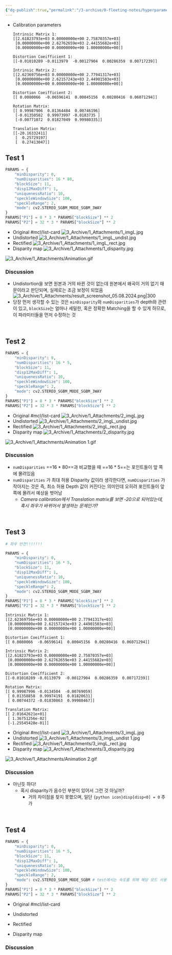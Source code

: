 ```yaml
---
{"dg-publish":true,"permalink":"/3-archive/0-fleeting-notes/hyperparameter-tunning/","tags":["Project/Stereo2PCD"],"noteIcon":"","created":"2024-08-05"}
---
```


- Calibration parameters
	```
	Intrinsic Matrix 1:
	[[2.61823793e+03 0.00000000e+00 2.75870357e+03]
	 [0.00000000e+00 2.62762659e+03 2.44155682e+03]
	 [0.00000000e+00 0.00000000e+00 1.00000000e+00]]
	
	Distortion Coeifficient 1: 
	[[-0.01010289 -0.0113979  -0.00127904  0.00286359  0.00717239]]
	
	Intrinsic Matrix 2: 
	[[2.62369756e+03 0.00000000e+00 2.77941317e+03]
	 [0.00000000e+00 2.62157243e+03 2.44901503e+03]
	 [0.00000000e+00 0.00000000e+00 1.00000000e+00]]
	
	Distortion Coeifficient 2: 
	[[ 0.0080066  -0.06596141  0.00045156  0.00280416  0.06071294]]
	
	Rotation Matrix: 
	[[ 0.99987906  0.01364484  0.00746196]
	 [-0.01350582  0.99973997 -0.0183735 ]
	 [-0.00771072  0.01827049  0.99980335]]
	
	Translation Matrix: 
	[[-20.16332411]
	 [  0.25729197]
	 [  0.27413047]]
	```

## Test 1
```python
PARAMS = {
    "minDisparity": 0,
    "numDisparities": 16 * 80,
    "blockSize": 11,
    "disp12MaxDiff": 1,
    "uniquenessRatio": 10,
    "speckleWindowSize": 100,
    "speckleRange": 2,
    "mode": cv2.STEREO_SGBM_MODE_SGBM_3WAY
}
PARAMS["P1"] = 8 * 3 * PARAMS["blockSize"] ** 2
PARAMS["P2"] = 32 * 3 * PARAMS["blockSize"] ** 2
```

- Original #mcl/list-card
  ![3_Archive/1_Attachments/1_imgL.jpg](/img/user/3_Archive/1_Attachments/1_imgL.jpg)
- Undistorted
  ![3_Archive/1_Attachments/1_imgL_undist.jpg](/img/user/3_Archive/1_Attachments/1_imgL_undist.jpg)
- Rectified
  ![3_Archive/1_Attachments/1_imgL_rect.jpg](/img/user/3_Archive/1_Attachments/1_imgL_rect.jpg)
- Disparity map
	![3_Archive/1_Attachments/1_disparity.jpg](/img/user/3_Archive/1_Attachments/1_disparity.jpg)


![3_Archive/1_Attachments/Animation.gif](/img/user/3_Archive/1_Attachments/Animation.gif)

### Discussion
- Undistortion을 보면 원본과 거의 바뀐 것이 없는데 원본에서 왜곡이 거의 없기 때문이라고 판단되며, 실제로는 조금 보정이 되었음
  ![3_Archive/1_Attachments/result_screenshot_05.08.2024.png|300](/img/user/3_Archive/1_Attachments/result_screenshot_05.08.2024.png)
- 당장 먼저 생각할 수 있는 것은 `minDisparity`와 `numDisparities`가 depth와 관련이 있고, `blockSize`는 얼마나 세밀한, 혹은 정확한 Matching을 할 수 있게 하므로, 이 파라미터들을 먼저 수정하는 것

<br/>

## Test 2
```python
PARAMS = {
    "minDisparity": 0,
    "numDisparities": 16 * 5,
    "blockSize": 11,
    "disp12MaxDiff": 1,
    "uniquenessRatio": 10,
    "speckleWindowSize": 100,
    "speckleRange": 2,
    "mode": cv2.STEREO_SGBM_MODE_SGBM_3WAY
}
PARAMS["P1"] = 8 * 3 * PARAMS["blockSize"] ** 2
PARAMS["P2"] = 32 * 3 * PARAMS["blockSize"] ** 2
```

- Original #mcl/list-card
  ![3_Archive/1_Attachments/2_imgL.jpg](/img/user/3_Archive/1_Attachments/2_imgL.jpg)
- Undistorted
  ![3_Archive/1_Attachments/2_imgL_undist.jpg](/img/user/3_Archive/1_Attachments/2_imgL_undist.jpg)
- Rectified
  ![3_Archive/1_Attachments/2_imgL_rect.jpg](/img/user/3_Archive/1_Attachments/2_imgL_rect.jpg)
- Disparity map
	![3_Archive/1_Attachments/2_disparity.jpg](/img/user/3_Archive/1_Attachments/2_disparity.jpg)

![3_Archive/1_Attachments/Animation 1.gif](/img/user/3_Archive/1_Attachments/Animation%201.gif)



### Discussion
- `numDisparities` ==16 * 80==과 비교했을 때 ==16 * 5==는 포인트들이 앞 쪽에 몰려있음
- `numDisparities` 가 최대 허용 Disparity 값이라 생각한다면, `numDisparities` 가 작아지는 것은 즉, 최소 허용 Depth 값이 커진다는 의미인데 오히려 포인트들이 앞 쪽에 몰려서 예상을 벗어남
	- *Camera calibration에서 Translation matrix를 보면 -20으로 되어있는데, 혹시 좌우가 바뀌어서 발생하는 문제인가?*

<br/>

## Test 3
```python
# 좌우 반전!!!!!!!

PARAMS = {
    "minDisparity": 0,
    "numDisparities": 16 * 5,
    "blockSize": 11,
    "disp12MaxDiff": 1,
    "uniquenessRatio": 10,
    "speckleWindowSize": 100,
    "speckleRange": 2,
    "mode": cv2.STEREO_SGBM_MODE_SGBM_3WAY
}
PARAMS["P1"] = 8 * 3 * PARAMS["blockSize"] ** 2
PARAMS["P2"] = 32 * 3 * PARAMS["blockSize"] ** 2
```

```
Intrinsic Matrix 1:
[[2.62369756e+03 0.00000000e+00 2.77941317e+03]
 [0.00000000e+00 2.62157243e+03 2.44901503e+03]
 [0.00000000e+00 0.00000000e+00 1.00000000e+00]]

Distortion Coeifficient 1: 
[[ 0.0080066  -0.06596141  0.00045156  0.00280416  0.06071294]]

Intrinsic Matrix 2: 
[[2.61823793e+03 0.00000000e+00 2.75870357e+03]
 [0.00000000e+00 2.62762659e+03 2.44155682e+03]
 [0.00000000e+00 0.00000000e+00 1.00000000e+00]]

Distortion Coeifficient 2: 
[[-0.01010289 -0.0113979  -0.00127904  0.00286359  0.00717239]]

Rotation Matrix: 
[[ 0.99987996 -0.0134504  -0.00769059]
 [ 0.01358858  0.99974191  0.01820631]
 [ 0.00744372 -0.01830863  0.99980467]]

Translation Matrix: 
[[ 2.01642621e+01]
 [ 1.36751256e-02]
 [-1.25545428e-01]]
```

- Original #mcl/list-card
  ![3_Archive/1_Attachments/3_imgL.jpg](/img/user/3_Archive/1_Attachments/3_imgL.jpg)
- Undistorted
  ![3_Archive/1_Attachments/3_imgL_undist 1.jpg](/img/user/3_Archive/1_Attachments/3_imgL_undist%201.jpg)
- Rectified
  ![3_Archive/1_Attachments/3_imgL_rect.jpg](/img/user/3_Archive/1_Attachments/3_imgL_rect.jpg)
- Disparity map
	![3_Archive/1_Attachments/3_disparity.jpg](/img/user/3_Archive/1_Attachments/3_disparity.jpg)

![3_Archive/1_Attachments/Animation 2.gif](/img/user/3_Archive/1_Attachments/Animation%202.gif)
### Discussion
- 아닌듯 하다!
	- 혹시 disparity가 음수인 부분이 있어서 그런 것 아닐까?
		- 거의 차이점을 찾지 못했으며, 일단 `{python icon}disp[disp<0] = 0` 추가

<br/>

## Test 4
```python
PARAMS = {
    "minDisparity": 0,
    "numDisparities": 16 * 5,
    "blockSize": 11,
    "disp12MaxDiff": 1,
    "uniquenessRatio": 10,
    "speckleWindowSize": 100,
    "speckleRange": 2,
    "mode": cv2.STEREO_SGBM_MODE_SGBM # test에서는 속도를 위해 해당 모드 사용
}
PARAMS["P1"] = 8 * 3 * PARAMS["blockSize"] ** 2
PARAMS["P2"] = 32 * 3 * PARAMS["blockSize"] ** 2
```


- Original #mcl/list-card
  
- Undistorted
  
- Rectified
  
- Disparity map
	


### Discussion
